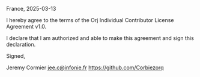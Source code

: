 France, 2025-03-13

I hereby agree to the terms of the Orj Individual Contributor License
Agreement v1.0.

I declare that I am authorized and able to make this agreement and sign this
declaration.

Signed,

Jeremy Cormier jee.c@infonie.fr https://github.com/Corbiezorq
